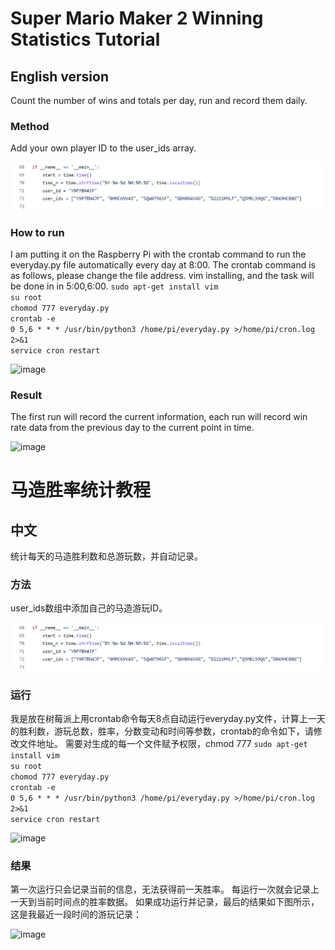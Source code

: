 # Super Mario Maker 2 Winning Statistics Tutorial
## English version
Count the number of wins and totals per day, run and record them daily.

### Method
Add your own player ID to the user_ids array.  

![image](./user_id.png)

### How to run
I am putting it on the Raspberry Pi with the crontab command to run the everyday.py file automatically every day at 8:00. The crontab command is as follows, please change the file address. 
vim installing, and the task will be done in in 5:00,6:00.
```sudo apt-get install vim```  
```su root```  
```chomod 777 everyday.py```  
```crontab -e```  
```0 5,6 * * * /usr/bin/python3 /home/pi/everyday.py >/home/pi/cron.log 2>&1```  
```service cron restart```  


![image](./crontab.png)
### Result
The first run will record the current information, each run will record win rate data from the previous day to the current point in time.

![image](./Panzi.png)



# 马造胜率统计教程
## 中文
统计每天的马造胜利数和总游玩数，并自动记录。

### 方法
user_ids数组中添加自己的马造游玩ID。  

![image](./user_id.png)

### 运行
我是放在树莓派上用crontab命令每天8点自动运行everyday.py文件，计算上一天的胜利数，游玩总数，胜率，分数变动和时间等参数，crontab的命令如下，请修改文件地址。 需要对生成的每一个文件赋予权限，chmod 777
```sudo apt-get install vim```  
```su root```  
```chomod 777 everyday.py```  
```crontab -e```  
```0 5,6 * * * /usr/bin/python3 /home/pi/everyday.py >/home/pi/cron.log 2>&1```  
```service cron restart``` 

![image](./crontab.png)
### 结果
第一次运行只会记录当前的信息，无法获得前一天胜率。
每运行一次就会记录上一天到当前时间点的胜率数据。
如果成功运行并记录，最后的结果如下图所示，这是我最近一段时间的游玩记录：  

![image](./Panzi.png)
